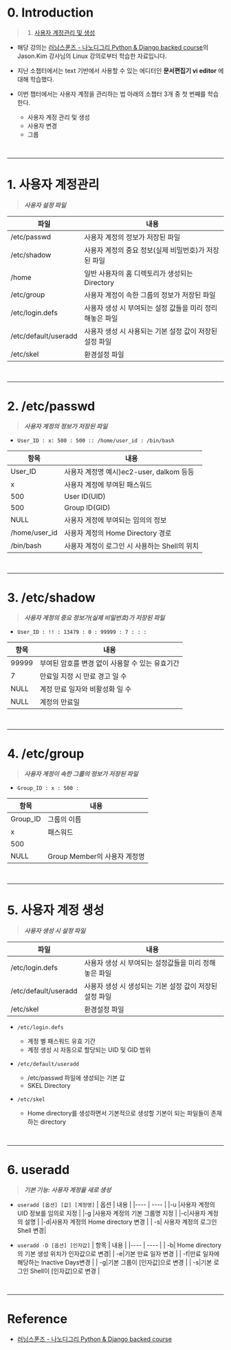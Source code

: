 # 0. Introduction

> 1. [사용자 계정관리 및 생성](#1-사용자-계정관리-및-생성)

- 해당 강의는 [러닝스푼즈 - 나노디그리 Python & Django backed course](https://learningspoons.com/course/detail/django-backend/)의 Jason.Kim 강사님의 Linux 강의로부터 학습한 자료입니다.

- 지난 소챕터에서는 text 기반에서 사용할 수 있는 에디터인 **문서편집기 vi editor** 에 대해 학습했다.

- 이번 챕터에서는 사용자 계정을 관리하는 법 아래의 소챕터 3개 중 첫 번째를 학습한다. 
    - 사용자 계정 관리 및 생성  
    - 사용자 변경  
    - 그룹  

<br>

---

# 1. 사용자 계정관리

> **_사용자 설정 파일_**


| 파일 | 내용 |
| ---- | ---- | 
| /etc/passwd | 사용자 계정의 정보가 저장된 파일|
| /etc/shadow | 사용자 계정의 중요 정보(실제 비밀번호)가 저장된 파일 |
| /home | 일반 사용자의 홈 디렉토리가 생성되는 Directory |
| /etc/group | 사용자 계정이 속한 그룹의 정보가 저장된 파일|
| /etc/login.defs | 사용자 생성 시 부여되는 설정 값들을 미리 정리해놓은 파일 |
| /etc/default/useradd | 사용자 생성 시 사용되는 기본 설정 값이 저장된 설정 파일 |
| /etc/skel |  환경설정 파일 |


<br>

---

# 2. /etc/passwd 

> **_사용자 계정의 정보가 저장된 파일_**

- `User_ID : x: 500 : 500 :: /home/user_id : /bin/bash`


| 항목 | 내용 |
| ----| ----|
| User_ID | 사용자 계정명 예시)ec2-user, dalkom 등등 |
|x | 사용자 계정에 부여된 패스워드 |
| 500 | User ID(UID) |
|500 | Group ID(GID) |
| NULL | 사용자 게정에 부여되는 임의의 정보 |
| /home/user_id | 사용자 계정의 Home Directory 경로|
| /bin/bash | 사용자 계정이 로그인 시 사용하는 Shell의 위치 |


<br>

---

# 3. /etc/shadow 

> **_사용자 계정의 중요 정보가(실제 비밀번호)가 저장된 파일_**


- `User_ID : !! : 13479 : 0 : 99999 : 7 : : :`


| 항목 | 내용 |
| ---- | ---- |
| 99999 | 부여된 암호를 변경 없이 사용할 수 있는 유효기간|
| 7 | 만료일 지정 시 만료 경고 일 수 |
|NULL |계정 만료 일자와 비활성화 일 수 |
|NULL | 계정의 만료일|


<br>

---

# 4. /etc/group 

> **_사용자 계정이 속한 그룹의 정보가 저장된 파일_**

- `Group_ID : x : 500 : `


| 항목 | 내용 |
|---- | ---- | 
| Group_ID| 그룹의 이름|
| x|패스워드 |
|500 | |Group_ID(GID)|
|NULL |Group Member의 사용자 계정명 | 


<br>

---

# 5. 사용자 계정 생성

> **_사용자 생성 시 설정 파일_**

| 파일 | 내용 |
|---- | ---- | 
|/etc/login.defs | 사용자 생성 시 부여되는 설정값들을 미리 정해놓은 파일 |
| /etc/default/useradd |사용자 생성 시 생성되는 기본 설정 값이 저장된 설정 파일 |
| /etc/skel | 환경설정 파일|

- `/etc/login.defs`
    - 계정 별 패스워드 유효 기간
    - 계정 생성 시 자동으로 할당되는 UID 및 GID 범위

- `/etc/default/useradd`
    - /etc/passwd 파일에 생성되는 기본 값
    - SKEL Directory

- `/etc/skel`
    - Home directory를 생성하면서 기본적으로 생성할 기본이 되는 파일들이 존재하는 directory


<br>

---

# 6. useradd

> **_기본 기능: 사용자 계정을 새로 생성_**


- `useradd [옵션] [값] [계정명]`
| 옵션 | 내용 |
|---- | ---- | 
|-u |사용자 계정의 UID 정보를 임의로 지정 |
|-g |사용자 계정의 기본 그룹명 지정 |
|-c|사용자 계정의 설명 |
|-d|사용자 계정의 Home directory 변경 |
| -s| 사용자 계정의 로그인 Shell 변경|



- `useradd -D [옵션] [인자값]`
| 항목 | 내용 |
|---- | ---- | 
| -b| Home directory의 기본 생성 위치가 인자값으로 변경|
| -e|기본 만료 일자 변경 |
| -f|만료 일자에 해당하는 Inactive Days변경 |
| -g|기본 그룹이 [인자값]으로 변경 |
| -s|기본 로그인 Shell이 [인자값]으로 변경 |


<br>

---


# Reference

- [러닝스푼즈 - 나노디그리 Python & Django backed course](https://learningspoons.com/course/detail/django-backend/)